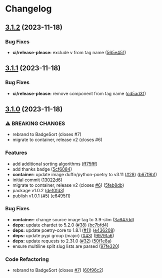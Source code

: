 # Changelog

## [3.1.2](https://github.com/ChipWolf/BadgeSort/compare/v3.1.1...3.1.2) (2023-11-18)


### Bug Fixes

* **ci/release-please:** exclude v from tag name ([565e451](https://github.com/ChipWolf/BadgeSort/commit/565e45199f88d78c78f04551fe02524563cc36b5))

## [3.1.1](https://github.com/ChipWolf/BadgeSort/compare/v3.1.0...v3.1.1) (2023-11-18)


### Bug Fixes

* **ci/release-please:** remove component from tag name ([cd5ad31](https://github.com/ChipWolf/BadgeSort/commit/cd5ad318d7f22c9a0d3b11425c01c3248843798b))

## [3.1.0](https://github.com/ChipWolf/BadgeSort/compare/badgesort-v3.0.0...badgesort-v3.1.0) (2023-11-18)


### ⚠ BREAKING CHANGES

* rebrand to BadgeSort (closes #7)
* migrate to container, release v2 (closes #6)

### Features

* add additional sorting algorithms ([ff75fff](https://github.com/ChipWolf/BadgeSort/commit/ff75fff7cc48f0f4e688e82df244328317169ebe))
* add thanks badge ([5cf6084](https://github.com/ChipWolf/BadgeSort/commit/5cf608454c887bacd284c31f4a1c9b0731388c6d))
* **container:** update image duffn/python-poetry to v3.11 ([#28](https://github.com/ChipWolf/BadgeSort/issues/28)) ([b67f9b1](https://github.com/ChipWolf/BadgeSort/commit/b67f9b1bf1b94601447c76082bbfc63b3383157f))
* initial commit ([13022d6](https://github.com/ChipWolf/BadgeSort/commit/13022d697a72a9e9be8b3fe4b230af180223d45a))
* migrate to container, release v2 (closes [#6](https://github.com/ChipWolf/BadgeSort/issues/6)) ([5feb8db](https://github.com/ChipWolf/BadgeSort/commit/5feb8dbe8495b98c62b89a0fa55f43b5b1615622))
* package v1.0.2 ([def0fd3](https://github.com/ChipWolf/BadgeSort/commit/def0fd3d10691be9a9bd875e69b707a2cd1c7e55))
* publish v1.0.1 ([#5](https://github.com/ChipWolf/BadgeSort/issues/5)) ([e6495f1](https://github.com/ChipWolf/BadgeSort/commit/e6495f1ae39c4128b98d38dca41274b1d30b4277))


### Bug Fixes

* **container:** change source image tag to 3.9-slim ([3a647dd](https://github.com/ChipWolf/BadgeSort/commit/3a647dd0935a40de5fd38356c39d45e51b26d493))
* **deps:** update chardet to 5.2.0 ([#38](https://github.com/ChipWolf/BadgeSort/issues/38)) ([bc7bfd4](https://github.com/ChipWolf/BadgeSort/commit/bc7bfd458fc9474b4ed9e6986f1c607d71076d32))
* **deps:** update poetry-core to 1.8.1 ([#11](https://github.com/ChipWolf/BadgeSort/issues/11)) ([e436208](https://github.com/ChipWolf/BadgeSort/commit/e43620844365c454ca89f0a7d9ee9dbfd9336f9b))
* **deps:** update pypi group (major) ([#43](https://github.com/ChipWolf/BadgeSort/issues/43)) ([9979fa6](https://github.com/ChipWolf/BadgeSort/commit/9979fa6cbf8a03a53519a7abfa52650a88da3c87))
* **deps:** update requests to 2.31.0 ([#32](https://github.com/ChipWolf/BadgeSort/issues/32)) ([50f1e8a](https://github.com/ChipWolf/BadgeSort/commit/50f1e8a54c8ba8e2e18c5828d333d4c58db7347b))
* ensure multiline split slug lists are parsed ([97fe320](https://github.com/ChipWolf/BadgeSort/commit/97fe320d5e9349588f201202ab68aeb5e3b64b9f))


### Code Refactoring

* rebrand to BadgeSort (closes [#7](https://github.com/ChipWolf/BadgeSort/issues/7)) ([60f96c2](https://github.com/ChipWolf/BadgeSort/commit/60f96c22b566497682832ef202e379b487464b5e))
